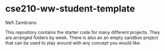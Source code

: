 # cse210-ww-student-template
Nefi Zambrano

This repository contains the starter code for many different projects. They are arranged folders by week. There is also an an empty sandbox project that can be used to play around with any concept you would like.
